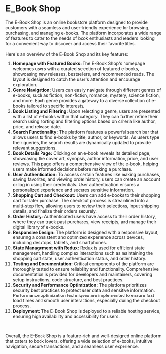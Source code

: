 <h1>E_Book Shop</h1>

<p>The E-Book Shop is an online bookstore platform designed to provide customers with a seamless and user-friendly experience for browsing, purchasing, and managing e-books. The platform incorporates a wide range of features to cater to the needs of book enthusiasts and readers looking for a convenient way to discover and access their favorite titles.<br><br>Here's an overview of the E-Book Shop and its key features:</p>

<ol>
  <li>
    <b>Homepage with Featured Books:</b> The E-Book Shop's homepage welcomes users with a curated selection of featured e-books, showcasing new releases, bestsellers, and recommended reads. The layout is designed to catch the user's attention and encourage exploration.
  </li>
  <li>
    <b>Genre Navigation:</b> Users can easily navigate through different genres of e-books, such as fiction, non-fiction, romance, mystery, science fiction, and more. Each genre provides a gateway to a diverse collection of e-books tailored to specific interests.
  </li>
  <li>
    <b>Book Listing and Filtering:</b> Upon selecting a genre, users are presented with a list of e-books within that category. They can further refine their search using sorting and filtering options based on criteria like author, price, and release date.
  </li>
  <li>
    <b>Search Functionality:</b> The platform features a powerful search bar that allows users to find e-books by title, author, or keywords. As users type their queries, the search results are dynamically updated to provide relevant suggestions.
  </li>
  <li>
    <b>Book Details Page:</b> Clicking on an e-book reveals its detailed page, showcasing the cover art, synopsis, author information, price, and user reviews. This page offers a comprehensive view of the e-book, helping users make informed decisions before making a purchase.
  </li>
  <li>
    <b>User Authentication:</b> To access certain features like making purchases, saving favorites, and viewing order history, users can create an account or log in using their credentials. User authentication ensures a personalized experience and secures sensitive information.
  </li>
  <li>
    <b>Shopping Cart and Checkout:</b> Users can add e-books to their shopping cart for later purchase. The checkout process is streamlined into a multi-step flow, allowing users to review their selections, input shipping details, and finalize their orders securely.
  </li>
  <li>
    <b>Order History:</b> Authenticated users have access to their order history, where they can track past purchases, view receipts, and manage their digital library of e-books.
  </li>
  <li>
    <b>Responsive Design:</b> The platform is designed with a responsive layout, ensuring a consistent and optimized experience across devices, including desktops, tablets, and smartphones.
  </li>
  <li>
    <b>State Management with Redux:</b> Redux is used for efficient state management, handling complex interactions such as maintaining the shopping cart state, user authentication status, and order history.
  </li>
  <li>
    <b>Testing and Documentation:</b> Critical components of the platform are thoroughly tested to ensure reliability and functionality. Comprehensive documentation is provided for developers and maintainers, covering setup instructions, code structure, and best practices.
  </li>
  <li>
    <b>Security and Performance Optimization:</b> The platform prioritizes security best practices to protect user data and sensitive information. Performance optimization techniques are implemented to ensure fast load times and smooth user interactions, especially during the checkout process.
  </li>
  <li>
    <b>Deployment:</b> The E-Book Shop is deployed to a reliable hosting service, ensuring high availability and accessibility for users.
  </li>
</ol>

<br>
<p>Overall, the E-Book Shop is a feature-rich and well-designed online platform that caters to book lovers, offering a wide selection of e-books, intuitive navigation, secure transactions, and a seamless user experience.</p>

